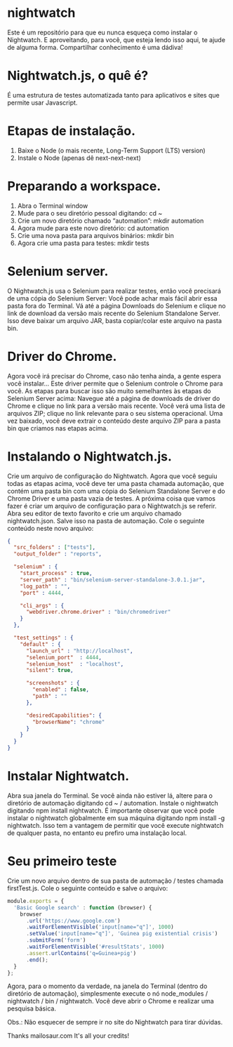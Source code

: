# nightwatch

Este é um repositório para que eu nunca esqueça como instalar o Nightwatch. E aproveitando, para você, que esteja lendo isso aqui, te ajude de alguma forma. Compartilhar conhecimento é uma dádiva!

# Nightwatch.js, o quê é?
É uma estrutura de testes automatizada tanto para aplicativos e sites que permite usar Javascript.



# Etapas de instalação.

1. Baixe o Node (o mais recente, Long-Term Support (LTS) version)
2. Instale o Node (apenas dê next-next-next)

# Preparando a workspace.
1. Abra o Terminal window
2. Mude para o seu diretório pessoal digitando: cd ~
3. Crie um novo diretório chamado “automation”: mkdir automation
4. Agora mude para este novo diretório: cd automation
5. Crie uma nova pasta para arquivos binários: mkdir bin
6. Agora crie uma pasta para testes: mkdir tests

# Selenium server.
O Nightwatch.js usa o Selenium para realizar testes, então você precisará de uma cópia do Selenium Server:
Você pode achar mais fácil abrir essa pasta fora do Terminal.
Vá até a página Downloads do Selenium e clique no link de download da versão mais recente do Selenium Standalone Server.
Isso deve baixar um arquivo JAR, basta copiar/colar este arquivo na pasta bin.


# Driver do Chrome.
Agora você irá precisar do Chrome, caso não tenha ainda, a gente espera você instalar...
Este driver permite que o Selenium controle o Chrome para você. As etapas para buscar isso são muito semelhantes às etapas do Selenium Server acima:
Navegue até a página de downloads de driver do Chrome e clique no link para a versão mais recente.
Você verá uma lista de arquivos ZIP; clique no link relevante para o seu sistema operacional.
Uma vez baixado, você deve extrair o conteúdo deste arquivo ZIP para a pasta bin que criamos nas etapas acima.


# Instalando o Nightwatch.js.
Crie um arquivo de configuração do Nightwatch.
Agora que você seguiu todas as etapas acima, você deve ter uma pasta chamada automação, que contém uma pasta bin com uma cópia do Selenium Standalone Server e do Chrome Driver e uma pasta vazia de testes.
A próxima coisa que vamos fazer é criar um arquivo de configuração para o Nightwatch.js se referir.
Abra seu editor de texto favorito e crie um arquivo chamado nightwatch.json. Salve isso na pasta de automação.
Cole o seguinte conteúdo neste novo arquivo:

```json
{
  "src_folders" : ["tests"],
  "output_folder" : "reports",

  "selenium" : {
    "start_process" : true,
    "server_path" : "bin/selenium-server-standalone-3.0.1.jar",
    "log_path" : "",
    "port" : 4444,

    "cli_args" : {
      "webdriver.chrome.driver" : "bin/chromedriver"
    }
  },

  "test_settings" : {
    "default" : {
      "launch_url" : "http://localhost",
      "selenium_port"  : 4444,
      "selenium_host"  : "localhost",
      "silent": true,

      "screenshots" : {
        "enabled" : false,
        "path" : ""
      },

      "desiredCapabilities": {
        "browserName": "chrome"
      }
    }
  }
}
```

# Instalar Nightwatch.
Abra sua janela do Terminal. Se você ainda não estiver lá, altere para o diretório de automação digitando cd ~ / automation.
Instale o nightwatch digitando npm install nightwatch.
É importante observar que você pode instalar o nightwatch globalmente em sua máquina digitando npm install -g nightwatch. Isso tem a vantagem de permitir que você execute nightwatch de qualquer pasta, no entanto eu prefiro uma instalação local.

# Seu primeiro teste
Crie um novo arquivo dentro de sua pasta de automação / testes chamada firstTest.js.
Cole o seguinte conteúdo e salve o arquivo:

```javascript
module.exports = {
  'Basic Google search' : function (browser) {
    browser
      .url('https://www.google.com')
      .waitForElementVisible('input[name="q"]', 1000)
      .setValue('input[name="q"]', 'Guinea pig existential crisis')
      .submitForm('form')
      .waitForElementVisible('#resultStats', 1000)
      .assert.urlContains('q=Guinea+pig')
      .end();
  }
};
```

Agora, para o momento da verdade, na janela do Terminal (dentro do diretório de automação), simplesmente execute o nó node_modules / nightwatch / bin / nightwatch.
Você deve abrir o Chrome e realizar uma pesquisa básica.



Obs.: Não esquecer de sempre ir no site do Nightwatch para tirar dúvidas.




Thanks mailosaur.com
It's all your credits!

